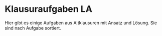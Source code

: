 # Klausuraufgaben LA

Hier gibt es einige Aufgaben aus Altklausuren mit Ansatz und Lösung. Sie sind nach Aufgabe sortiert.
